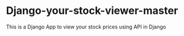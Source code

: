 # Django-your-stock-viewer-master
This is a Django App to view your stock prices using API in Django
